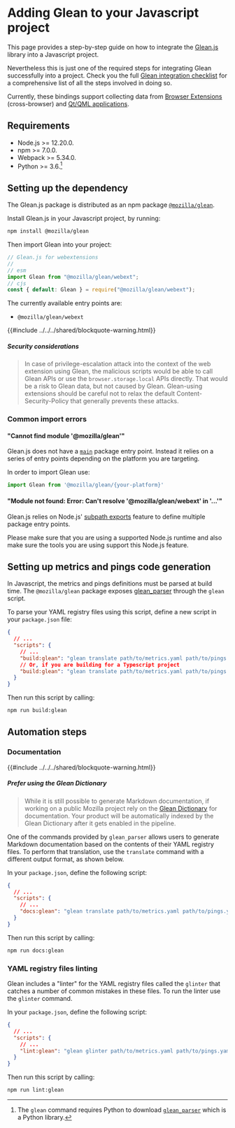 # Adding Glean to your Javascript project

This page provides a step-by-step guide on how to integrate the [Glean.js](https://github.com/mozilla/glean.js/) library into a Javascript project.

Nevertheless this is just one of the required steps for integrating Glean successfully into a project. Check you the full [Glean integration checklist](./index.md) for a comprehensive list of all the steps involved in doing so.

Currently, these bindings support collecting data from [Browser Extensions](https://developer.mozilla.org/en-US/docs/Mozilla/Add-ons/WebExtensions) (cross-browser) and [Qt/QML applications](https://doc.qt.io/qt-5/qtqml-index.html).

## Requirements

* Node.js >= 12.20.0.
* npm >= 7.0.0.
* Webpack >= 5.34.0.
* Python >= 3.6.[^1]

[^1]: The `glean` command requires Python to download [`glean_parser`](https://mozilla.github.io/glean_parser/) which is a Python library.

## Setting up the dependency

The Glean.js package is distributed as an npm package [`@mozilla/glean`](https://www.npmjs.com/package/@mozilla/glean).

Install Glean.js in your Javascript project, by running:

```bash
npm install @mozilla/glean
```

Then import Glean into your project:

```js
// Glean.js for webextensions
//
// esm
import Glean from "@mozilla/glean/webext";
// cjs
const { default: Glean } = require("@mozilla/glean/webext");
```

The currently available entry points are:

* `@mozilla/glean/webext`

{{#include ../../../shared/blockquote-warning.html}}

##### Security considerations

> In case of privilege-escalation attack into the context of the web extension using Glean, the malicious scripts would be able to call Glean APIs or use the `browser.storage.local` APIs directly.
> That would be a risk to Glean data, but not caused by Glean. Glean-using extensions should be careful not to relax the default Content-Security-Policy that generally prevents these attacks.

### Common import errors

#### "Cannot find module '@mozilla/glean'"

Glean.js does not have a [`main`](https://nodejs.org/api/packages.html#packages_main_entry_point_export) package entry point.
Instead it relies on a series of entry points depending on the platform you are targeting.
 
In order to import Glean use:

```js
import Glean from '@mozilla/glean/{your-platform}'
```
 
#### "Module not found: Error: Can't resolve '@mozilla/glean/webext' in '...'"
 
Glean.js relies on Node.js' [subpath exports](https://nodejs.org/api/packages.html#packages_subpath_exports)
feature to define multiple package entry points.
 
Please make sure that you are using a supported Node.js runtime and also make sure the tools you are using support this Node.js feature.

## Setting up metrics and pings code generation

In Javascript, the metrics and pings definitions must be parsed at build time.
The `@mozilla/glean` package exposes [glean_parser](https://github.com/mozilla/glean_parser) through the `glean` script.

To parse your YAML registry files using this script, define a new script in your `package.json` file:

```json
{
  // ...
  "scripts": {
    // ...
    "build:glean": "glean translate path/to/metrics.yaml path/to/pings.yaml -f javascript -o path/to/generated",
    // Or, if you are building for a Typescript project
    "build:glean": "glean translate path/to/metrics.yaml path/to/pings.yaml -f typescript -o path/to/generated"
  }
}
```

Then run this script by calling:

```bash
npm run build:glean
```

## Automation steps

### Documentation

{{#include ../../../shared/blockquote-warning.html}}

##### Prefer using the Glean Dictionary

> While it is still possible to generate Markdown documentation, if working on a public Mozilla project rely on the [Glean Dictionary] for documentation.
> Your product will be automatically indexed by the Glean Dictionary after it gets enabled in the pipeline.

One of the commands provided by `glean_parser` allows users to generate Markdown documentation based on the contents of their YAML registry files.
To perform that translation, use the `translate` command with a different output format, as shown below.

In your `package.json`, define the following script:

```json
{
  // ...
  "scripts": {
    // ...
    "docs:glean": "glean translate path/to/metrics.yaml path/to/pings.yaml -f markdown -o path/to/docs",
  }
}
```

Then run this script by calling:

```bash
npm run docs:glean
```

### YAML registry files linting

Glean includes a "linter" for the YAML registry files called the `glinter` that catches a number of common mistakes in these files.
To run the linter use the `glinter` command.

In your `package.json`, define the following script:

```json
{
  // ...
  "scripts": {
    // ...
    "lint:glean": "glean glinter path/to/metrics.yaml path/to/pings.yaml",
  }
}
```

Then run this script by calling:

```bash
npm run lint:glean
```

[Glean Dictionary]: https://dictionary.telemetry.mozilla.org
